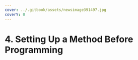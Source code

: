 ```yaml
---
cover: ../.gitbook/assets/newsimage391497.jpg
coverY: 0
---
```


# 4. Setting Up a Method Before Programming

